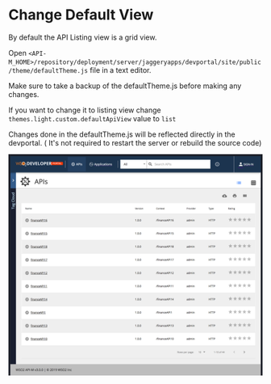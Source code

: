 # Change Default View

By default the API Listing view is a grid view. 

Open `<API-M_HOME>/repository/deployment/server/jaggeryapps/devportal/site/public/theme/defaultTheme.js` file in a text editor.

Make sure to take a backup of the defaultTheme.js before making any changes.

If you want to change it to listing view change `themes.light.custom.defaultApiView` value to `list`



Changes done in the defaultTheme.js will be reflected directly in the devportal. ( It's not required to restart the server or rebuild the source code)

![../../../../../assets/img/learn/change-default-view.png](../../../../../assets/img/learn/change-default-view.png)

